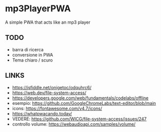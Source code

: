 # mp3PlayerPWA
A simple PWA that acts like an mp3 player

## TODO

+ barra di ricerca
+ conversione in PWA
+ Tema chiaro / scuro

## LINKS

+ https://jsfiddle.net/onigetoc/odquhrc6/ 
+ https://web.dev/file-system-access/
+ https://developers.google.com/web/fundamentals/codelabs/offline
+ esempio: https://github.com/GoogleChromeLabs/text-editor/blob/main
+ icons: https://fontawesome.com/v4.7/icons/
+ https://whatpwacando.today/
+ VEDERE: https://github.com/WICG/file-system-access/issues/247
+ controllo volume: https://webaudioapi.com/samples/volume/

